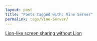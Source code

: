 ```yaml
---
layout: post
title: "Posts tagged with: Vine Server"
permalink: tags/Vine-Server/
---
```

[Lion-like screen sharing without Lion](/2011/09/lion-like-screen-sharing-without-lion)
